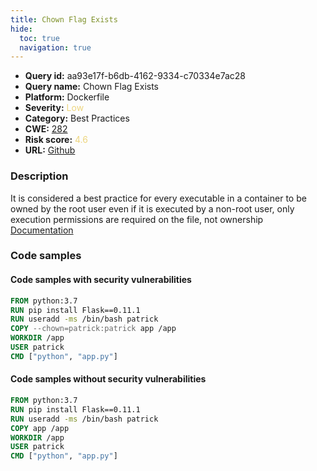 ```yaml
---
title: Chown Flag Exists
hide:
  toc: true
  navigation: true
---
```


<style>
  .highlight .hll {
    background-color: #ff171742;
  }
  .md-content {
    max-width: 1100px;
    margin: 0 auto;
  }
</style>

-   **Query id:** aa93e17f-b6db-4162-9334-c70334e7ac28
-   **Query name:** Chown Flag Exists
-   **Platform:** Dockerfile
-   **Severity:** <span style="color:#edd57e">Low</span>
-   **Category:** Best Practices
-   **CWE:** <a href="https://cwe.mitre.org/data/definitions/282.html" onclick="newWindowOpenerSafe(event, 'https://cwe.mitre.org/data/definitions/282.html')">282</a>
-   **Risk score:** <span style="color:#edd57e">4.6</span>
-   **URL:** [Github](https://github.com/Checkmarx/kics/tree/master/assets/queries/dockerfile/chown_flag_exists)

### Description
It is considered a best practice for every executable in a container to be owned by the root user even if it is executed by a non-root user, only execution permissions are required on the file, not ownership<br>
[Documentation](https://docs.docker.com/develop/develop-images/dockerfile_best-practices/)

### Code samples
#### Code samples with security vulnerabilities
```dockerfile title="Positive test num. 1 - dockerfile file" hl_lines="4"
FROM python:3.7
RUN pip install Flask==0.11.1
RUN useradd -ms /bin/bash patrick
COPY --chown=patrick:patrick app /app
WORKDIR /app
USER patrick
CMD ["python", "app.py"]

```


#### Code samples without security vulnerabilities
```dockerfile title="Negative test num. 1 - dockerfile file"
FROM python:3.7
RUN pip install Flask==0.11.1
RUN useradd -ms /bin/bash patrick
COPY app /app
WORKDIR /app
USER patrick
CMD ["python", "app.py"]

```

